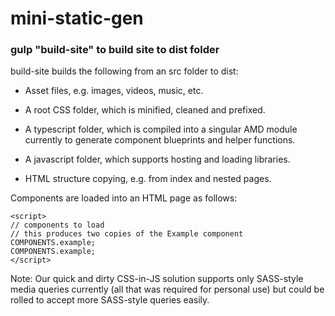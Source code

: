 # mini-static-gen

### gulp "build-site" to build site to dist folder

build-site builds the following from an src folder to dist:

* Asset files, e.g. images, videos, music, etc.
  
* A root CSS folder, which is minified, cleaned and prefixed.
  
* A typescript folder, which is compiled into a singular AMD module currently to generate component blueprints and helper functions.
  
* A javascript folder, which supports hosting and loading libraries.
  
* HTML structure copying, e.g. from index and nested pages.

Components are loaded into an HTML page as follows:

```
<script>
// components to load
// this produces two copies of the Example component
COMPONENTS.example;
COMPONENTS.example;
</script>
```
  

Note: Our quick and dirty CSS-in-JS solution supports only SASS-style media queries currently (all that was required for personal use) but could be rolled to accept more SASS-style queries easily.
